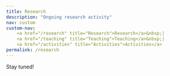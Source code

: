 ```yaml
---
title: Research
description: "Ongoing research activity"
nav: custom
custom-nav: 
    <a href="/research" title="Research">Research</a>&nbsp;|
    <a href="/teaching" title="Teaching">Teaching</a>&nbsp;|
    <a href="/activities" title="Activities">Activities</a>
permalink: /research
---
```


Stay tuned!

<!--
<div class="callout">
    <h2> Spring 2024 Travel </h2>
I am giving a talk at <a href="https://www.ustars.org/"><b>USTARS in Iowa</b></a> and the <a href="https://www.ams.org/meetings/sectional/2299_program.html"><b>Spring Western Sectional Meeting in San Francisco</b></a>.
</div> -->

<!-- ### Articles -->
<!-- <h3 style="color:#c783c4">Articles</h3> <a href="https://arxiv.org/a/bhamidipati_d_1.html">(on arXiv)</a>

<ol reversed>
<li> The Brauer Group of \(\mathscr{Y}_0(2)\) <small><em>(with Niven Achenjang, Aashraya Jha, Caleb Ji, and Rose Lopez)</em></small><br>
    <a href="https://arxiv.org/abs/2311.18132"><code>arXiv:2311.18132</code></a> </li>

<li> Frobenius distributions of low dimensional abelian varieties over finite fields <small><em>(with Santiago Arango-Pineros and Soumya Sankar)</em></small><br>
    <a href="https://arxiv.org/abs/2306.02237"><code>arXiv:2306.02237</code></a> </li>
</ol> -->

<!-- --------------------------------------------------- -->

<!-- <h3 style="color:#c783c4">Math Ed. Projects</h3>
<ul style="line-height:180%">

<li> Redesigning the Calculus for Life Sciences Courses at UC Santa Cruz <small><em>(with Sophie Aiken, Malachi Alexander, Jennifer Guerrero, Ryan Pugh, David Rubinstein, and Nandini Bhattacharya and Pedro Morales-Almazan)</em></small></li> -->

<!-- <li> A \(p\)-adic analytic Brauer Group <small><em>(with Martin Weissman)</em></small></li> -->

<!-- </ul> -->

<!-- --------------------------------------------------- -->
<!-- <h3 style="color:#c783c4">In Preparation</h3>
<ul style="line-height:180%">

<li> Ekedahl-Oort strata and the supersingular locus in the \(\mathsf{GU}(q-2,2)\) Shimura variety <small><em>(with Emerald Anne, Maria Fox, Heidi Goodson, Steven Groen, and Sandra Nair)</em></small></li> -->

<!-- <li> A \(p\)-adic analytic Brauer Group <small><em>(with Martin Weissman)</em></small></li> -->

<!-- </ul> 

<!-- --------------------------------------------------- -->

<!-- ### Theses -->
<!--<h3 style="color:#c783c4">Theses</h3>

* [Motivic Integrals of Orbifolds](https://www.hse.ru/en/edu/vkr/296285338)<br>
<small>Master's Thesis, Higher School of Economics</small> -->

<!-- --------------------------------------------------- -->

<!-- <script src="https://cdn.mathjax.org/mathjax/latest/MathJax.js?config=TeX-AMS-MML_HTMLorMML" type="text/javascript"></script> 

<!-- c885b9 --> 

